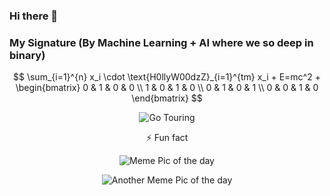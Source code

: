 ### Hi there 👋



### My Signature (By Machine Learning + AI where we so deep in binary)


$$
\sum_{i=1}^{n} x_i \cdot \text{H0llyW00dzZ}_{i=1}^{tm} x_i + E=mc^2 + \begin{bmatrix} 0 & 1 & 0 & 0 \\
1 & 0 & 1 & 0 \\
0 & 1 & 0 & 1 \\
0 & 0 & 1 & 0 \end{bmatrix}
$$

<p align="center">
  <img src="https://i.imgur.com/weFCodK.png" alt="Go Touring">
</p>

<p align="center">
⚡ Fun fact
</p>
<p align="center">
  <img src="https://i.imgur.com/nlq7aZ7.jpg" alt="Meme Pic of the day">
</p>
<p align="center">
  <img src="https://i.imgur.com/36GHpQ4.jpg" alt="Another Meme Pic of the day">
</p>


<!--
**H0llyW00dzZ/H0llyW00dzZ** is a ✨ _special_ ✨ repository because its `README.md` (this file) appears on your GitHub profile.

Here are some ideas to get you started:

- 🔭 I’m currently working on ...
- 🌱 I’m currently learning ...
- 👯 I’m looking to collaborate on ...
- 🤔 I’m looking for help with ...
- 💬 Ask me about ...
- 📫 How to reach me: ...
- 😄 Pronouns: ...
- ⚡ Fun fact: ...
-->
